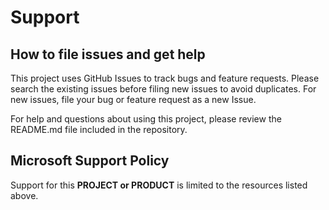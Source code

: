 # Support

## How to file issues and get help  

This project uses GitHub Issues to track bugs and feature requests. Please search the existing 
issues before filing new issues to avoid duplicates.  For new issues, file your bug or 
feature request as a new Issue.

For help and questions about using this project, please review the README.md file included in the repository.

## Microsoft Support Policy  

Support for this **PROJECT or PRODUCT** is limited to the resources listed above.
